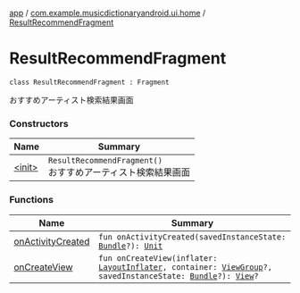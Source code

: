 [app](../../index.md) / [com.example.musicdictionaryandroid.ui.home](../index.md) / [ResultRecommendFragment](./index.md)

# ResultRecommendFragment

`class ResultRecommendFragment : Fragment`

おすすめアーティスト検索結果画面

### Constructors

| Name | Summary |
|---|---|
| [&lt;init&gt;](-init-.md) | `ResultRecommendFragment()`<br>おすすめアーティスト検索結果画面 |

### Functions

| Name | Summary |
|---|---|
| [onActivityCreated](on-activity-created.md) | `fun onActivityCreated(savedInstanceState: `[`Bundle`](https://developer.android.com/reference/android/os/Bundle.html)`?): `[`Unit`](https://kotlinlang.org/api/latest/jvm/stdlib/kotlin/-unit/index.html) |
| [onCreateView](on-create-view.md) | `fun onCreateView(inflater: `[`LayoutInflater`](https://developer.android.com/reference/android/view/LayoutInflater.html)`, container: `[`ViewGroup`](https://developer.android.com/reference/android/view/ViewGroup.html)`?, savedInstanceState: `[`Bundle`](https://developer.android.com/reference/android/os/Bundle.html)`?): `[`View`](https://developer.android.com/reference/android/view/View.html)`?` |
